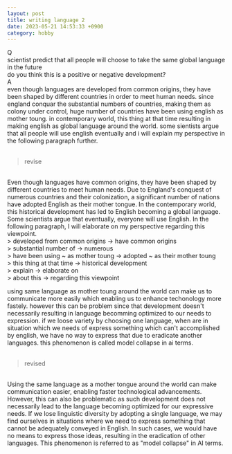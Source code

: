 ```yaml
---
layout: post
title: writing language 2
date: 2023-05-21 14:53:33 +0900
category: hobby
---
```

Q
<br/>
scientist predict that all people will choose to take the same global language in the future
<br/>
do you think this is a positive or negative development?
<br/>
A
<br/>
even though languages are developed from common origins, they have been shaped by different countries in order to meet human needs. since england conquar the substantial numbers of countries, making them as colony under control, huge number of countries have been using english as mother toung. in contemporary world, this thing at that time resulting in making english as global language around the world. some sientists argue that all people will use english eventually and i will explain my perspective in the following paragraph further.
<br/>
<br/>
> revise

<br/>
Even though languages have common origins, they have been shaped by different countries to meet human needs. Due to England's conquest of numerous countries and their colonization, a significant number of nations have adopted English as their mother tongue. In the contemporary world, this historical development has led to English becoming a global language. Some scientists argue that eventually, everyone will use English. In the following paragraph, I will elaborate on my perspective regarding this viewpoint.
<br/>
> developed from common origins -> have common origins
<br/>
> substantial number of -> numerous
<br/>
> have been using ~ as mother toung -> adopted ~ as their mother toung
<br/>
> this thing at that time -> historical development
<br/>
> explain -> elaborate on
<br/>
> about this -> regarding this viewpoint
<br/>

using same language as mother toung around the world can make us to communicate more easily which enabling us to enhance techonology more fastely. however this can be problem since that development doesn't necessarily resulting in language becomming optimized to our needs to expression. if we loose variety by choosing one language, when are in situation which we needs of express something which can't accomplished by english, we have no way to express that due to eradicate another languages. this phenomenon is called model collapse in ai terms.
<br/>
<br/>
> revised

<br/>
Using the same language as a mother tongue around the world can make communication easier, enabling faster technological advancements. However, this can also be problematic as such development does not necessarily lead to the language becoming optimized for our expressive needs. If we lose linguistic diversity by adopting a single language, we may find ourselves in situations where we need to express something that cannot be adequately conveyed in English. In such cases, we would have no means to express those ideas, resulting in the eradication of other languages. This phenomenon is referred to as "model collapse" in AI terms.
<br/>
<br/>
<br/>
